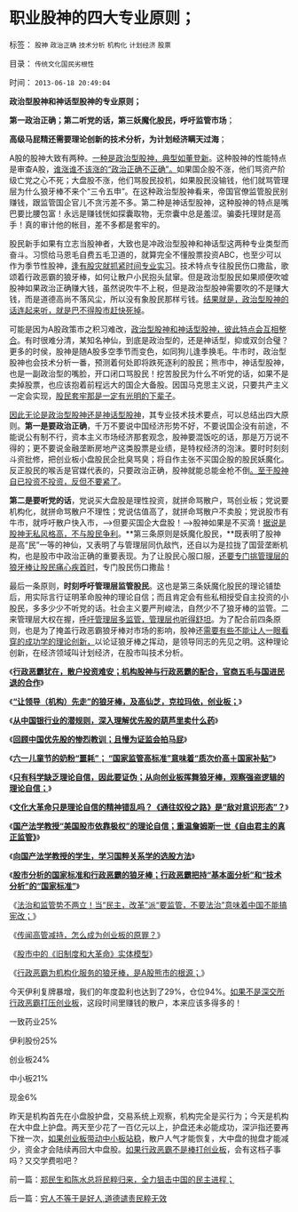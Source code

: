 # 职业股神的四大专业原则；

标签： `股神` `政治正确` `技术分析` `机构化` `计划经济` `股票` 

目录： `传统文化国民劣根性`

时间： `2013-06-18 20:49:04`

**政治型股神和神话型股神的专业原则；**

**第一政治正确；第二听党的话，第三妖魔化股民，呼吁监管市场**；

**高级马屁精还需要理论创新的技术分析，为计划经济瞒天过海**；

A股的股神大致有两种。[一种是政治型股神，典型如董登新](../../../2012/1/10/机构型股神的“谷物法”，政治型股神和孔庆东老师.md)。这种股神的性能特点是审查A股，[谁涨谁不该涨的“政治正确不正确”。](../../../2010/9/14/股票市场价格陪审团！.md)如果国企股不涨，他们骂资产阶级亡党之心不死；大盘股不涨，他们骂股民投机，如果股民没输钱，他们就骂管理层为什么狼牙棒不来个“三令五申”。在这种政治型股神看来，帝国官僚监管股民别赚钱，跟监管国企官儿不贪污差不多。第二种是神话型股神，这种股神的特点是嘴巴要比腰包富！永远是赚钱恍如探囊取物，无奈囊中总是羞涩。骗委托理财是高手！真的审计他的帐目，差不多都是套牢的。

股民新手如果有立志当股神者，大致也是冲政治型股神和神话型这两种专业类型而奋斗。习惯给马恩毛自费五毛卫道的，就算完全不懂股票投资ABC，也至少可以作为季节性股神，[逢有股灾就抓紧时间专业实习](../../../2012/11/8/为什么有些富人还赖在国内不移民？.md)。技术特点专往股民伤口撒盐，歌颂着行政恶霸的狼牙棒，如何让散户小民抱头鼠窜。但是政治型股民如果顺便吹嘘股神如果政治正确赚大钱，虽然说吹牛不上税，但是政治型股神需要吹的不是赚大钱，而是道德高尚不落风尘，所以没有象股民那样亏钱。[结果就是，政治型股神的话连起来听，就是巴不得股市赶快死掉](../../../2011/12/29/股神的吹嘘和我们身边的幸福数字和贫富差距.md)。

可能是因为A股政策市之积习难改，[政治型股神和神话型股神，彼此特点会互相整合](../../../2011/12/29/A股百态是中国民主进程的活沙盘;中国国民民主素质确实低.md)。有时很难分清，某知名神仙，到底是政治型的，还是神话型，抑或双剑合璧？更多的时侯，股神是随A股多空季节而变色，如同狗儿逢季换毛。牛市时，政治型股神也会技术分析一番，预测着何处即将跌死逐利的股民；熊市中，神话型股神，也是一副政治型的嘴脸，开口闭口骂股民！挖苦股民为什么不听党的话，如果不是卖掉股票，也应该抱着前程远大的国企大备股。因国马克思主义说，只要共产主义一定会实现，[股民套牢那是一定有光明的下辈子](../../../2011/1/18/大象有癌症，小猴扛大旗!.md)。

[因此无论是政治型股神还是神话型股神](../../../2011/12/28/季节性股神现象：算命神棍和股神半仙.md)，其专业技术技术要点，可以总结出四大原则。**第一是要政治正确**，千万不要说中国经济形势不好，不要说国企没有前途，不能说公有制不行，资本主义市场经济那套观念，股神要混饭吃的话，那是万万说不得的；更不要说金融垄断房地产这类股票是业绩，是特权经济的泡沫。要时时刻刻斗资批修，把创业板小盘股民企批臭骂臭；将自作主张不买国企股的股民妖魔化。反正股民的喉舌是官媒代表的，只要政治正确，股神就能总能金枪不倒[。至于股神自已投资不投资，反但不要紧了](../../../2011/12/29/股神斗法，比拼隐私斗面子.md)。

**第二是要听党的话**，党说买大盘股是理性投资，就拼命骂散户，骂创业板；党说要机构化，就拼命骂散户不理性；党说估值高了，就拼命骂散户不卖股；党说股市有牛市，就呼吁散户快入市，——>但要买国企大盘股！——>股神如果是不买滴！[据说是股神无私风格高，不与股民争利](../../../2011/12/28/天灾人祸妖孽生；凡有股灾多股神；.md)。**第三条原则是妖魔化股民，**既表明了股神是高“民”一等的神仙，又表明了与管理层同仇敌忾，还自以为是拉拢了国营垄断机构，也是股市中政治正确的重要表现。为了让股民心服口服，[还要专门挑管理层的狼牙棒让股民痛心疾首时](../../../2011/7/8/股神骂股民（命中机率＝亏损概率）；.md)，专门股民伤口撒盐！

最后一条原则，**时刻呼吁管理层监管股民**。这也是第三条妖魔化股民的理论铺垫后，用实际言行证明革命股神的理论自信；而且肯定会有些私相授受自主投资的小股民，多多少少不听党的话。社会主义要严刑峻法，自然少不了狼牙棒的监管。二来管理层大权在握，[呼吁管理层多监管，管理层也听得舒坦](../../../2013/6/8/股市分析的国家标准和监管.md)。为了配合前四条原则，也是为了掩盖行政恶霸狼牙棒对市场的影响，股神还[需要有些不能让人一眼看穿的成功学的理论创新，](../../../2012/1/6/技术分析绝对化的政治意义和股神的奋斗.md)以论证狼牙棒之挥动，是领导同志的先见之明。这种理论创新，在经济领域叫计划经济，在股市叫技术分析。

《[**行政恶霸犹在，散户投资难安；机构股神与行政恶霸的配合，官商五毛与国进民退的合作**](../../../2013/5/28/行政恶霸犹在，散户投资难安.md)》

《[**“让领导（机构）先走”的狼牙棒，及高仙芝，克拉玛依，创业板；**](../../../2013/5/29/“让领导（机构）先走”的狼牙棒，高仙芝，克拉玛依，创业板；.md)》

《[**从中国银行业的潜规则，深入理解优先股的葫芦里卖什么药**](../../../2013/5/30/从中国银行业骗贷的潜规则，深入理解优先股的葫芦.md)》

《[**回顾中国优先股的惨烈教训；且慢为证监会拍马屁**](../../../2013/5/30/且慢为证监会拍马屁，请回顾中国优先股的惨烈教训.md)》

《[**六一儿童节的奶粉“噩耗”； “国家监管高标准”意味着“质次价高＋国家补贴”**](../../../2013/6/3/六一儿童节的奶粉“噩耗”.md)》

《[**只有科学缺乏理论自信，因此要证伪；从向创业板挥舞狼牙棒，观察强盗逻辑的理论自信；**](../../../2013/6/3/只有科学缺乏理论自信.md)》

《[**文化大革命只是理论自信的精神错乱吗？《通往奴役之路》是“敌对意识形态”？**](../../../2013/6/4/《通往奴役之路》是“敌对意识形态”“意图颠覆”？.md)》

《[**国产法学教授“美国股市依靠极权”的理论自信；重温詹姆斯一世《自由君主的真正监管》**](../../../2013/6/5/国产法学教授《自由极权的真正监管》的理论自信.md)》

《[**向国产法学教授的学生，学习国粹关系学的选股方法**](../../../2013/6/5/向法学教授的学生，学习国粹的选股.md)》

《[**股市分析的国家标准和行政恶霸的狼牙棒；行政恶霸把持“基本面分析”和“技术分析”的“国家标准”**](../../../2013/6/8/股市分析的国家标准和监管.md)》

《[法治和监管势不两立！当“民主，改革”派“要监管，不要法治”意味着中国不能搞宪改；](../../../2013/6/9/给证监会和法学教授做常识扫盲：法治和监管势不两立！.md)》

《[传闻高管减持，怎么成为创业板的原罪？](../../../2013/6/17/创业板“高管减持赚了钱”的原罪.md)》

《[股市中的《旧制度和大革命》实体模型](../../../2013/6/14/股市中的《旧制度和大革命》实体模型.md)》

《[行政恶霸为机构化服务的狼牙棒，是A股熊市的根源；](../../../2013/6/13/行政恶霸为机构化服务的狼牙棒，是A股熊市的根源.md)》

今天伊利复牌暴增，我们的年度盈利也达到了29%，仓位94%。[如果不是深交所行政恶霸打压创业板](../../../2013/6/3/只有科学缺乏理论自信.md)，这段时间里赚钱的散户，本来应该多得多的！

一致药业25%

伊利股份25%

创业板24%

中小板21%

现金6%

昨天是机构首先在小盘股护盘，交易系统上观察，机构完全是买行为；今天是机构在大中盘上护盘。两天至少花了一百亿元以上，护盘还未必能成功，深沪指还要再下挫一次，[如果创业板带动中小板站稳](../../../2013/6/17/创业板“高管减持赚了钱”的原罪.md)，散户人气才能恢复，大中盘的抛盘才能减少，资金才会陆续再回大中盘股。[如果行政恶霸不是棒打创业板](../../../2013/5/31/why股市一打压就死，why楼市越调越涨？.md)，会有这档子事吗？又交学费啦吧？



前一篇：[郑民生和陈水总将民粹归来，全力狙击中国的民主进程；](../../../2013/6/18/郑民生和陈水总将民粹归来，全力狙击中国的民主进程；.md)

后一篇：[穷人不等于是好人,道德谴责民粹无效](../../../2013/6/19/穷人不等于是好人,道德谴责民粹无效.md)